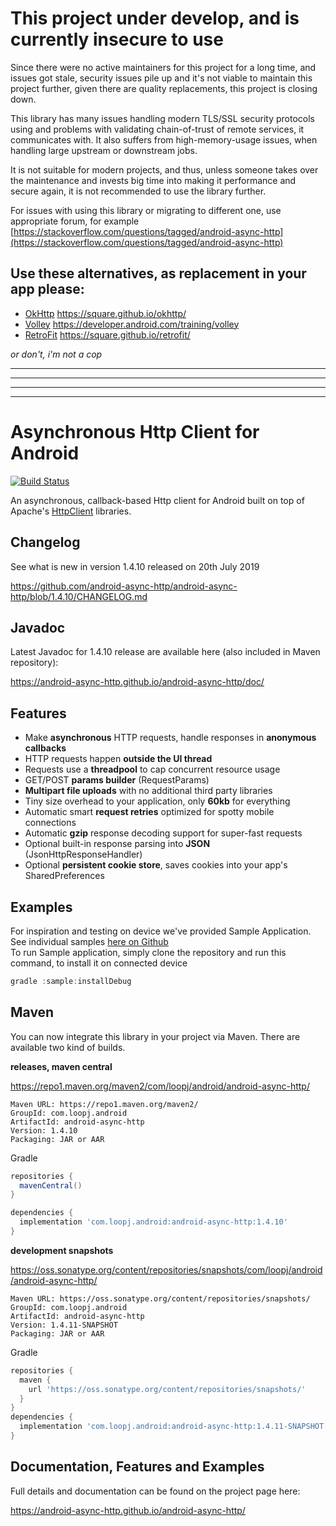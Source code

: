 # This project under develop, and is currently insecure to use

Since there were no active maintainers for this project for a long time, and issues got stale, 
security issues pile up and it's not viable to maintain this project further, given there are 
quality replacements, this project is closing down.

This library has many issues handling modern TLS/SSL security protocols using and problems with validating 
chain-of-trust of remote services, it communicates with. It also suffers from high-memory-usage issues,
when handling large upstream or downstream jobs.

It is not suitable for modern projects, and thus, unless someone takes over the maintenance and invests big time
into making it performance and secure again, it is not recommended to use the library further.

For issues with using this library or migrating to different one, use appropriate forum, for example
[https://stackoverflow.com/questions/tagged/android-async-http](https://stackoverflow.com/questions/tagged/android-async-http)

## Use these alternatives, as replacement in your app please:

  - [OkHttp](https://square.github.io/okhttp/) https://square.github.io/okhttp/
  - [Volley](https://developer.android.com/training/volley) https://developer.android.com/training/volley
  - [RetroFit](https://square.github.io/retrofit/) https://square.github.io/retrofit/

*or don't, i'm not a cop*

---
---
---
---



Asynchronous Http Client for Android
====================================
[![Build Status](https://travis-ci.org/android-async-http/android-async-http.png?branch=master)](https://travis-ci.org/android-async-http/android-async-http)

An asynchronous, callback-based Http client for Android built on top of Apache's [HttpClient](https://hc.apache.org/httpcomponents-client-ga/) libraries.

Changelog
---------

See what is new in version 1.4.10 released on 20th July 2019

https://github.com/android-async-http/android-async-http/blob/1.4.10/CHANGELOG.md

Javadoc
-------

Latest Javadoc for 1.4.10 release are available here (also included in Maven repository):

https://android-async-http.github.io/android-async-http/doc/

Features
--------
- Make **asynchronous** HTTP requests, handle responses in **anonymous callbacks**
- HTTP requests happen **outside the UI thread**
- Requests use a **threadpool** to cap concurrent resource usage
- GET/POST **params builder** (RequestParams)
- **Multipart file uploads** with no additional third party libraries
- Tiny size overhead to your application, only **60kb** for everything
- Automatic smart **request retries** optimized for spotty mobile connections
- Automatic **gzip** response decoding support for super-fast requests
- Optional built-in response parsing into **JSON** (JsonHttpResponseHandler)
- Optional **persistent cookie store**, saves cookies into your app's SharedPreferences

Examples
--------

For inspiration and testing on device we've provided Sample Application.  
See individual samples [here on Github](https://github.com/android-async-http/android-async-http/tree/1.4.10/sample/src/main/java/com/loopj/android/http/sample)  
To run Sample application, simply clone the repository and run this command, to install it on connected device  

```java
gradle :sample:installDebug
```

Maven
-----
You can now integrate this library in your project via Maven. There are available two kind of builds.

**releases, maven central**

https://repo1.maven.org/maven2/com/loopj/android/android-async-http/
```
Maven URL: https://repo1.maven.org/maven2/
GroupId: com.loopj.android
ArtifactId: android-async-http
Version: 1.4.10
Packaging: JAR or AAR
```
Gradle
```groovy
repositories {
  mavenCentral()
}

dependencies {
  implementation 'com.loopj.android:android-async-http:1.4.10'
}
```

**development snapshots**

https://oss.sonatype.org/content/repositories/snapshots/com/loopj/android/android-async-http/
```
Maven URL: https://oss.sonatype.org/content/repositories/snapshots/
GroupId: com.loopj.android
ArtifactId: android-async-http
Version: 1.4.11-SNAPSHOT
Packaging: JAR or AAR
```
Gradle
```groovy
repositories {
  maven {
    url 'https://oss.sonatype.org/content/repositories/snapshots/'
  }
}
dependencies {
  implementation 'com.loopj.android:android-async-http:1.4.11-SNAPSHOT'
}
```

Documentation, Features and Examples
------------------------------------
Full details and documentation can be found on the project page here:

https://android-async-http.github.io/android-async-http/

